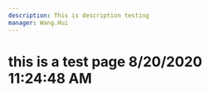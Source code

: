 ```yaml
---
description: This is description testing
manager: Wang.Hui
---
```

# this is a test page 8/20/2020 11:24:48 AM